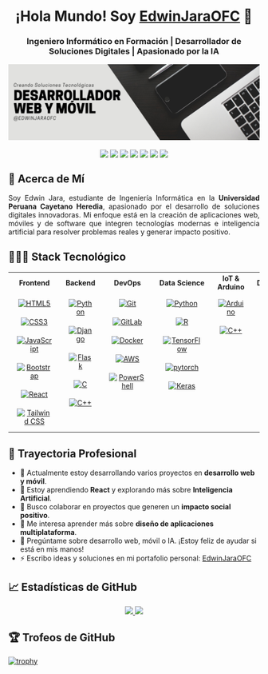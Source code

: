 <h1 align="center">¡Hola Mundo! Soy <a href="https://edwinjaraofc.github.io">EdwinJaraOFC</a> 👋</h1>
<h3 align="center">Ingeniero Informático en Formación | Desarrollador de Soluciones Digitales | Apasionado por la IA</h3>

![](Banner/Banner_Github.png)

<p align="center">
<a href="https://www.linkedin.com/in/edwinjaraofc/" target="_blank"><img align="center" src="https://img.shields.io/badge/linkedin-%230077B5.svg?style=for-the-badge&logo=linkedin&logoColor=white"></a>
<a href="https://edwinjaraofc.github.io" target="_blank"><img align="center" src="https://img.shields.io/badge/Portfolio-%23000000.svg?style=for-the-badge&logo=firefox&logoColor=#FF7139"></a>
<a href="mailto:edwinjaraofc@gmail.com" target="_blank"><img align="center" src="https://img.shields.io/badge/Gmail-D14836?style=for-the-badge&logo=gmail&logoColor=white"></a>
<a href="https://dev.to/edwinjaraofc" target="_blank"><img align="center" src="https://img.shields.io/badge/dev.to-0A0A0A?style=for-the-badge&logo=dev.to&logoColor=white"></a>
<a href="https://stackoverflow.com/users/28744740/edwin-jara" target="_blank"><img align="center" src="https://img.shields.io/badge/-Stackoverflow-FE7A16?style=for-the-badge&logo=stack-overflow&logoColor=white"></a>
<a href="https://leetcode.com/u/edwinjaraofc/" target="_blank"><img align="center" src="https://img.shields.io/badge/LeetCode-000000?style=for-the-badge&logo=LeetCode&logoColor=#d16c06"></a>
<a href="https://www.youtube.com/" target="_blank"><img align="center" src="https://img.shields.io/badge/YouTube-%23FF0000.svg?style=for-the-badge&logo=YouTube&logoColor=white"></a>
</p>

## 🌟 Acerca de Mí

<p align="justify">
Soy Edwin Jara, estudiante de Ingeniería Informática en la <strong>Universidad Peruana Cayetano Heredia</strong>, apasionado por el desarrollo de soluciones digitales innovadoras. Mi enfoque está en la creación de aplicaciones web, móviles y de software que integren tecnologías modernas e inteligencia artificial para resolver problemas reales y generar impacto positivo.

</p>

## 👨🏻‍💻 Stack Tecnológico

<div align="center">

<table align="center" width="100%" border="0">
<tr>
  <th width="16%">Frontend</th>
  <th width="16%">Backend</th>
  <th width="16%">DevOps</th>
  <th width="16%">Data Science</th>
  <th width="16%">IoT & Arduino</th>
  <th width="16%">Databases</th>
</tr>
<tr>
<td valign="top" align="center">
<a href="https://en.wikipedia.org/wiki/HTML5" target="_blank"><img style="margin: 10px" src="https://profilinator.rishav.dev/skills-assets/html5-original-wordmark.svg" alt="HTML5" height="50" /></a>  
<a href="https://www.w3schools.com/css/" target="_blank"><img style="margin: 10px" src="https://profilinator.rishav.dev/skills-assets/css3-original-wordmark.svg" alt="CSS3" height="50" /></a>  
<a href="https://www.javascript.com/" target="_blank"><img style="margin: 10px" src="https://profilinator.rishav.dev/skills-assets/javascript-original.svg" alt="JavaScript" height="50" /></a>  
<a href="https://getbootstrap.com/docs/3.4/javascript/" target="_blank"><img style="margin: 10px" src="https://profilinator.rishav.dev/skills-assets/bootstrap-plain.svg" alt="Bootstrap" height="50" /></a>  
<a href="https://reactjs.org/" target="_blank"><img style="margin: 10px" src="https://profilinator.rishav.dev/skills-assets/react-original-wordmark.svg" alt="React" height="50" /></a>  
<a href="https://www.tailwindcss.com/" target="_blank"><img style="margin: 10px" src="https://profilinator.rishav.dev/skills-assets/tailwindcss.svg" alt="Tailwind CSS" height="50" /></a>  
</td>
<td valign="top" align="center">
<a href="https://www.python.org/" target="_blank"><img style="margin: 10px" src="https://profilinator.rishav.dev/skills-assets/python-original.svg" alt="Python" height="50" /></a>  
<a href="https://www.djangoproject.com/" target="_blank"><img style="margin: 10px" src="https://profilinator.rishav.dev/skills-assets/django-original.svg" alt="Django" height="50" /></a>  
<a href="https://flask.palletsprojects.com/" target="_blank"><img style="margin: 10px" src="https://profilinator.rishav.dev/skills-assets/flask.png" alt="Flask" height="50" /></a>
<a href="https://www.cprogramming.com/" target="_blank"><img style="margin: 10px" src="https://profilinator.rishav.dev/skills-assets/c-original.svg" alt="C" height="50" /></a>
<a href="https://www.cplusplus.com/" target="_blank"><img style="margin: 10px" src="https://profilinator.rishav.dev/skills-assets/cplusplus-original.svg" alt="C++" height="50" /></a>  
</td>
<td valign="top" align="center">
<a href="https://github.com/" target="_blank"><img style="margin: 10px" src="https://profilinator.rishav.dev/skills-assets/git-scm-icon.svg" alt="Git" height="50" /></a>  
<a href="https://about.gitlab.com/" target="_blank"><img style="margin: 10px" src="https://profilinator.rishav.dev/skills-assets/gitlab.svg" alt="GitLab" height="50" /></a>  
<a href="https://www.docker.com/" target="_blank"><img style="margin: 10px" src="https://profilinator.rishav.dev/skills-assets/docker-original-wordmark.svg" alt="Docker" height="50" /></a>  
<a href="https://aws.amazon.com/" target="_blank"><img style="margin: 10px" src="https://profilinator.rishav.dev/skills-assets/amazonwebservices-original-wordmark.svg" alt="AWS" height="50" /></a>  
<a href="https://docs.microsoft.com/en-us/powershell/" target="_blank"><img style="margin: 10px" src="https://profilinator.rishav.dev/skills-assets/powershell.png" alt="PowerShell" height="50" /></a>  
</td>
<td valign="top" align="center">
<a href="https://www.python.org/" target="_blank"><img style="margin: 10px" src="https://profilinator.rishav.dev/skills-assets/python-original.svg" alt="Python" height="50" /></a>  
<a href="https://www.r-project.org/" target="_blank"><img style="margin: 10px" src="https://profilinator.rishav.dev/skills-assets/r.svg" alt="R" height="50" /></a>  
<a href="https://www.tensorflow.org/" target="_blank"><img style="margin: 10px" src="https://profilinator.rishav.dev/skills-assets/tensorflow-icon.svg" alt="TensorFlow" height="50" /></a>  
<a href="https://pytorch.org/" target="_blank"><img style="margin: 10px" src="https://profilinator.rishav.dev/skills-assets/pytorch-icon.svg" alt="pytorch" height="50" /></a>  
<a href="https://keras.io/" target="_blank"><img style="margin: 10px" src="https://profilinator.rishav.dev/skills-assets/keras.png" alt="Keras" height="50" /></a>  
</td>
<td valign="top" align="center">
<a href="https://www.arduino.cc/" target="_blank"><img style="margin: 10px" src="https://profilinator.rishav.dev/skills-assets/arduino.png" alt="Arduino" height="50" /></a>  
<a href="https://www.cplusplus.com/" target="_blank"><img style="margin: 10px" src="https://profilinator.rishav.dev/skills-assets/cplusplus-original.svg" alt="C++" height="50" /></a>  
</td>
<td valign="top" align="center">
<a href="https://www.mysql.com/" target="_blank"><img style="margin: 10px" src="https://profilinator.rishav.dev/skills-assets/mysql-original-wordmark.svg" alt="MySQL" height="50" /></a>  
<a href="https://mariadb.org/" target="_blank"><img style="margin: 10px" src="https://profilinator.rishav.dev/skills-assets/mariadb.png" alt="Maria DB" height="50" /></a>  
<a href="https://redis.io/" target="_blank"><img style="margin: 10px" src="https://profilinator.rishav.dev/skills-assets/redis-original-wordmark.svg" alt="Redis" height="50" /></a>  
<a href="https://firebase.google.com/" target="_blank"><img style="margin: 10px" src="https://profilinator.rishav.dev/skills-assets/firebase.png" alt="Firebase" height="50" /></a>  
</td>
</tr>
</table>
</div>

## 🚀 Trayectoria Profesional

- 🔭 Actualmente estoy desarrollando varios proyectos en **desarrollo web y móvil**.
- 🌱 Estoy aprendiendo **React** y explorando más sobre **Inteligencia Artificial**.
- 👯 Busco colaborar en proyectos que generen un **impacto social positivo**.
- 🤔 Me interesa aprender más sobre **diseño de aplicaciones multiplataforma**.
- 💬 Pregúntame sobre desarrollo web, móvil o IA. ¡Estoy feliz de ayudar si está en mis manos!
- ⚡ Escribo ideas y soluciones en mi portafolio personal: [EdwinJaraOFC](https://edwinjaraofc.github.io/)

## 📈 Estadísticas de GitHub

<p align="center">
<a href="https://github.com/EdwinJaraOFC">
  <img height="180em" src="https://github-readme-stats.vercel.app/api?username=EdwinJaraOFC&show_icons=true&theme=dark&count_private=true&layout=compact"/>
  <img height="180em" src="https://github-readme-stats.vercel.app/api/top-langs/?username=EdwinJaraOFC&theme=dark&include_all_commits=true&count_private=true&layout=compact"/>
</a>
</p>

## 🏆 Trofeos de GitHub

[![trophy](https://github-profile-trophy.vercel.app/?username=EdwinJaraOFC&no-bg=true&theme=onestar)](https://github.com/ryo-ma/github-profile-trophy)